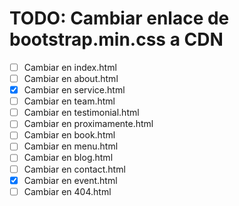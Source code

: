 # TODO: Cambiar enlace de bootstrap.min.css a CDN

- [ ] Cambiar en index.html
- [ ] Cambiar en about.html
- [x] Cambiar en service.html
- [ ] Cambiar en team.html
- [ ] Cambiar en testimonial.html
- [ ] Cambiar en proximamente.html
- [ ] Cambiar en book.html
- [ ] Cambiar en menu.html
- [ ] Cambiar en blog.html
- [ ] Cambiar en contact.html
- [x] Cambiar en event.html
- [ ] Cambiar en 404.html
